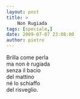 ```yaml
---
layout: post
title: >
    Non Rugiada
tags: [speciale,]
date: 2009-07-07 23:08:00
author: pietro
---
```

Brilla come perla<br/>ma non è rugiada<br/>senza il bacio<br/>del mattino<br/>né lo schiaffo<br/>del risveglio.

